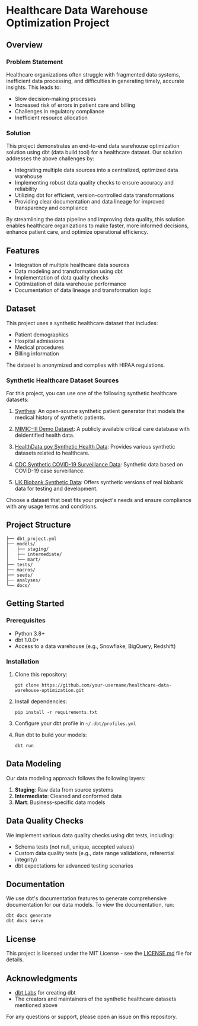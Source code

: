 # Healthcare Data Warehouse Optimization Project

## Overview

### Problem Statement

Healthcare organizations often struggle with fragmented data systems, inefficient data processing, and difficulties in generating timely, accurate insights. This leads to:

- Slow decision-making processes
- Increased risk of errors in patient care and billing
- Challenges in regulatory compliance
- Inefficient resource allocation

### Solution

This project demonstrates an end-to-end data warehouse optimization solution using dbt (data build tool) for a healthcare dataset. Our solution addresses the above challenges by:

- Integrating multiple data sources into a centralized, optimized data warehouse
- Implementing robust data quality checks to ensure accuracy and reliability
- Utilizing dbt for efficient, version-controlled data transformations
- Providing clear documentation and data lineage for improved transparency and compliance

By streamlining the data pipeline and improving data quality, this solution enables healthcare organizations to make faster, more informed decisions, enhance patient care, and optimize operational efficiency.

## Features

- Integration of multiple healthcare data sources
- Data modeling and transformation using dbt
- Implementation of data quality checks
- Optimization of data warehouse performance
- Documentation of data lineage and transformation logic

## Dataset

This project uses a synthetic healthcare dataset that includes:

- Patient demographics
- Hospital admissions
- Medical procedures
- Billing information

The dataset is anonymized and complies with HIPAA regulations.

### Synthetic Healthcare Dataset Sources

For this project, you can use one of the following synthetic healthcare datasets:

1. [Synthea](https://synthetichealth.github.io/synthea/): An open-source synthetic patient generator that models the medical history of synthetic patients.

2. [MIMIC-III Demo Dataset](https://physionet.org/content/mimic3-demo/1.4/): A publicly available critical care database with deidentified health data.

3. [HealthData.gov Synthetic Health Data](https://healthdata.gov/search/type/dataset): Provides various synthetic datasets related to healthcare.

4. [CDC Synthetic COVID-19 Surveillance Data](https://data.cdc.gov/Case-Surveillance/COVID-19-Case-Surveillance-Public-Use-Data-with-Ge/n8mc-b4w4): Synthetic data based on COVID-19 case surveillance.

5. [UK Biobank Synthetic Data](https://www.ukbiobank.ac.uk/enable-your-research/about-our-data/synthetic-data): Offers synthetic versions of real biobank data for testing and development.

Choose a dataset that best fits your project's needs and ensure compliance with any usage terms and conditions.

## Project Structure

```
├── dbt_project.yml
├── models/
│   ├── staging/
│   ├── intermediate/
│   └── mart/
├── tests/
├── macros/
├── seeds/
├── analyses/
└── docs/
```

## Getting Started

### Prerequisites

- Python 3.8+
- dbt 1.0.0+
- Access to a data warehouse (e.g., Snowflake, BigQuery, Redshift)

### Installation

1. Clone this repository:
   ```
   git clone https://github.com/your-username/healthcare-data-warehouse-optimization.git
   ```

2. Install dependencies:
   ```
   pip install -r requirements.txt
   ```

3. Configure your dbt profile in `~/.dbt/profiles.yml`

4. Run dbt to build your models:
   ```
   dbt run
   ```

## Data Modeling

Our data modeling approach follows the following layers:

1. **Staging**: Raw data from source systems
2. **Intermediate**: Cleaned and conformed data
3. **Mart**: Business-specific data models

## Data Quality Checks

We implement various data quality checks using dbt tests, including:

- Schema tests (not null, unique, accepted values)
- Custom data quality tests (e.g., date range validations, referential integrity)
- dbt expectations for advanced testing scenarios

## Documentation

We use dbt's documentation features to generate comprehensive documentation for our data models. To view the documentation, run:

```
dbt docs generate
dbt docs serve
```

## License

This project is licensed under the MIT License - see the [LICENSE.md](LICENSE.md) file for details.

## Acknowledgments

- [dbt Labs](https://www.getdbt.com/) for creating dbt
- The creators and maintainers of the synthetic healthcare datasets mentioned above

For any questions or support, please open an issue on this repository.
